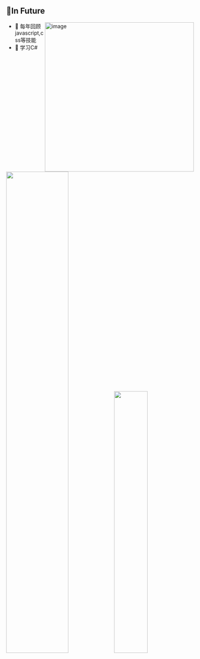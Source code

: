  ## 📝In Future
 
 <span>
   <img width="400" align="right" alt="image" src="https://user-images.githubusercontent.com/48897151/199874608-27d21bda-48dc-457c-8fb6-a23a7e0750dd.png">
  
- 🚧 每年回顾javascript,css等技能
- 🥰 学习C#
  </span>
 
</div>

<br/>
<div>
  

<img align="" width="57.5%" src="https://github-readme-stats-fork-alpha.vercel.app/api?username=RadiumAg&hide_title=true&hide_border=true&show_icons=true&include_all_commits=true&line_height=21&border_radius=0&title_color=41b883&icon_color=41b883&text_color=959598&bg_color=9ca3af00" /><img align="" width="42.4%" src="https://github-readme-stats-fork-alpha.vercel.app/api/top-langs/?username=RadiumAg&hide_title=true&hide_border=true&layout=compact&border_radius=0&title_color=41b883&icon_color=41b883&text_color=959598&bg_color=9ca3af00" />
</div>
